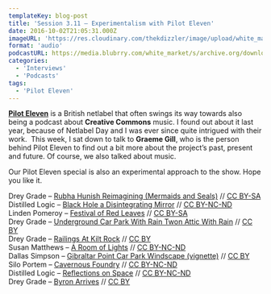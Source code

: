 ```yaml
---
templateKey: blog-post
title: 'Session 3.11 – Experimentalism with Pilot Eleven'
date: 2016-10-02T21:05:31.000Z
imageURL: 'https://res.cloudinary.com/thekdizzler/image/upload/white_market/CC-0-Wires.jpg'
format: 'audio'
podcastURL: https://media.blubrry.com/white_market/s/archive.org/download/WhiteMarket20161002Session311/WhiteMarket-20161002-Session311.mp3
categories:
  - 'Interviews'
  - 'Podcasts'
tags:
  - 'Pilot Eleven'
---
```


[**Pilot Eleven**](http://www.pilot11.co.uk/index.php) is a British netlabel that often swings its way towards also being a podcast about **Creative Commons** music. I found out about it last year, because of Netlabel Day and I was ever since quite intrigued with their work.  This week, I sat down to talk to **Graeme Gill**, who is the person behind Pilot Eleven to find out a bit more about the project’s past, present and future. Of course, we also talked about music.

Our Pilot Eleven special is also an experimental approach to the show. Hope you like it.

Drey Grade – [Rubha Hunish Reimagining (Mermaids and Seals)](https://pilot11.bandcamp.com/track/drey-grade-rubha-hunish-reimagining-mermaids-and-seals) // [CC BY-SA](https://creativecommons.org/licenses/by-sa/3.0/)  
Distilled Logic – [Black Hole a Disintegrating Mirror](http://www.pilot11.co.uk/pe02.php) // [CC BY-NC-ND](https://creativecommons.org/licenses/by-nc-nd/3.0/)  
Linden Pomeroy – [Festival of Red Leaves](http://www.pilot11.co.uk/pe07.php) // [CC BY-SA](https://creativecommons.org/licenses/by-sa/4.0/)  
Drey Grade – [Underground Car Park With Rain Twon Attic With Rain](http://www.pilot11.co.uk/pe01.php) // [CC BY](https://creativecommons.org/licenses/by/4.0/)  
Drey Grade – [Railings At Kilt Rock](http://www.pilot11.co.uk/pe01.php) // [CC BY](https://creativecommons.org/licenses/by/4.0/)  
Susan Matthews – [A Room of Lights](http://www.pilot11.co.uk/pe08.php) // [CC BY-NC-ND](https://creativecommons.org/licenses/by-nc-nd/3.0/)  
Dallas Simpson – [Gibraltar Point Car Park Windscape (vignette)](http://www.pilot11.co.uk/pe09.php) // [CC BY](https://creativecommons.org/licenses/by/4.0/)  
Silo Portem – [Cavernous Foundry](http://www.pilot11.co.uk/pe03.php) // [CC BY-NC-ND](https://creativecommons.org/licenses/by-nc-nd/3.0/)  
Distilled Logic – [Reflections on Space](http://www.pilot11.co.uk/pe06.php) // [CC BY-NC-ND](https://creativecommons.org/licenses/by-nc-nd/3.0/)  
Drey Grade – [Byron Arrives](http://www.pilot11.co.uk/pe01.php) // [CC BY](https://creativecommons.org/licenses/by/4.0/)
